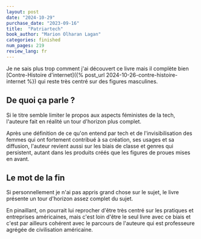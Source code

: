 ```yaml
---
layout: post
date: "2024-10-29"
purchase_date: "2023-09-16"
title:  "Patriartech"
book_author: "Marion Olharan Lagan"
categories: finished
num_pages: 219
review_lang: fr
---
```


Je ne sais plus trop comment j'ai découvert ce livre mais il complète bien [Contre-Histoire d'internet]({% post_url 2024-10-26-contre-histoire-internet %}) qui reste très centré sur des figures masculines.

## De quoi ça parle ?

Si le titre semble limiter le propos aux aspects féministes de la tech, l'auteure fait en réalité un tour d'horizon plus complet.

Après une définition de ce qu'on entend par tech et de l'invisibilisation des femmes qui ont fortement contribué à sa création, ses usages et sa diffusion, l'auteur revient aussi sur les biais de classe et genres qui persistent, autant dans les produits créés que les figures de proues mises en avant.

## Le mot de la fin

Si personnellement je n'ai pas appris grand chose sur le sujet, le livre présente un tour d'horizon assez complet du sujet.

En pinaillant, on pourrait lui reprocher d'être très centré sur les pratiques et entreprises américaines, mais c'est loin d'être le seul livre avec ce biais et c'est par ailleurs cohérent avec le parcours de l'auteure qui est professeure agrégée de civilisation américaine.